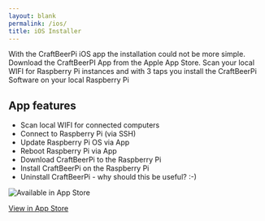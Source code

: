 ```yaml
---
layout: blank
permalink: /ios/
title: iOS Installer
---
```


With the CraftBeerPi iOS app the installation could not be more simple.
Download the CraftBeerPI App from the Apple App Store. Scan your local WIFI for Raspberry Pi instances and with 3 taps you install the CraftBeerPi Software on your local Raspberry Pi

## App features
* Scan local WIFI for connected computers
* Connect to Raspberry Pi (via SSH)
* Update Raspberry Pi OS via App
* Reboot Raspberry Pi via App
* Download CraftBeerPi to the Raspberry Pi
* Install CraftBeerPi on the Raspberry Pi
* Uninstall CraftBeerPi - why should this be useful? :-)

<img src="{{ site.baseurl }}/assets/images/appstore.png" class="img-responsive" alt="Available in App Store">


<a href="https://itunes.apple.com/de/app/craftbeerpi/id1182829195?mt=8" class="btn btn-3d btn-lg wow fadeInUp btn-red animated" data-wow-delay="0.9" style="visibility: visible; animation-name: fadeInUp;"><i class=" fa fa-apple"></i>View in App Store</a>
